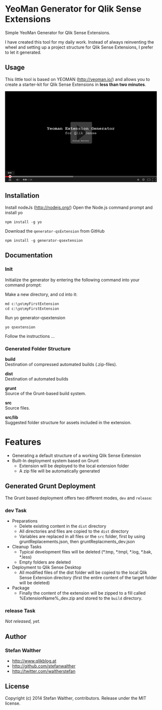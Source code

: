 # YeoMan Generator for Qlik Sense Extensions 

Simple YeoMan Generator for Qlik Sense Extensions.

I have created this tool for my daily work. Instead of always reinventing the wheel and setting up a project structure for Qlik Sense Extensions, I prefer to let it generated.

## Usage
This little tool is based on YEOMAN (http://yeoman.io/) and allows you to create a starter-kit for Qlik Sense Extensions in **less than two minutes**.

[![](https://raw.githubusercontent.com/QlikDev/generator-qsExtension/master/resources/qsExtension_Generator_YouTube.png)](https://www.youtube.com/watch?v=-WvWoMpAxwg)

## Installation

Install nodeJs (http://nodejs.org/)
Open the Node.js command prompt and install yo
 

```
npm install -g yo
```

Download the `qenerator-qsExtension` from GitHub

```
npm install -g generator-qsextension
```

## Documentation

### Init

Initialize the generator by entering the following command into your command prompt:


Make a new directory, and cd into it:
```
md c:\yo\myFirstExtension
cd c:\yo\myFirstExtension
```

Run yo generator-qsextension
```
yo qsextension
```

Follow the instructions ...

### Generated Folder Structure

**build**  
Destination of compressed automated builds (.zip-files).

**dist**  
Destination of automated builds

**grunt**  
Source of the Grunt-based build system.

**src**  
Source files.

**src/lib**  
Suggested folder structure for assets included in the extension.



# Features

* Generating a default structure of a working Qlik Sense Extension
* Built-In deployment system based on Grunt
    * Extension will be deployed to the local extension folder
    * A zip file will be automatically generated

## Generated Grunt Deployment
The Grunt based deployment offers two different modes, `dev` and `release`:

### dev Task

* Preparations
	* Delete existing content in the `dist` directory
	* All directories and files are copied to the `dist` directory
	* Variables are replaced in all files or the `src` folder, first by using gruntReplacements.json, then gruntReplacments_dev.json
* Cleanup Tasks
	* Typical development files will be deleted (*.tmp, *.tmpl, *.log, *.bak, *.less)
	* Empty folders are deleted
* Deployment to Qlik Sense Desktop
	* All modified files of the dist folder will be copied to the local Qlik Sense Extension directory (first the entire content of the target folder will be deleted)
* Package
	* Finally the content of the extension will be zipped to a fill called %ExtensionName%_dev.zip and stored to the `build` directory. 

### release Task

*Not released, yet.*

## Author
### Stefan Walther 
* http://www.qlikblog.at
* http://github.com/stefanwalther
* http://twitter.com/waltherstefan

## License
Copyright (c) 2014 Stefan Walther, contributors.
Release under the MIT license.
